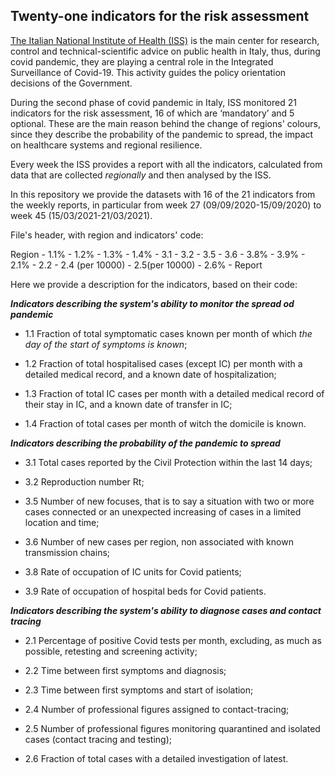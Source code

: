 ## Twenty-one indicators for the risk assessment

[The Italian National Institute of Health (ISS)](https://www.iss.it/web/iss-en) is the main center for research, control and technical-scientific advice on public health in Italy, thus, during covid pandemic, they are playing a central role in the Integrated Surveillance of Covid-19. This activity guides the policy orientation decisions of the Government.

During the second phase of covid pandemic in Italy, ISS monitored 21 indicators for the risk assessment, 16 of which are ‘mandatory’ and 5 optional.
These are the main reason behind the change of regions' colours, since they describe the probability of the pandemic to spread, the impact on healthcare systems and regional resilience.

Every week the ISS provides a report with all the indicators, calculated from data that are collected *regionally* and then analysed by the ISS.   

In this repository we provide the datasets with 16 of the 21 indicators from the weekly reports, in particular from week 27 (09/09/2020-15/09/2020) to week 45 (15/03/2021-21/03/2021).

File's header, with region and indicators' code:

Region    - 1.1%    - 1.2%    - 1.3%    - 1.4%    - 3.1 -    3.2    - 3.5    - 3.6 -    3.8% -    3.9% -    2.1% -    2.2 -    2.4 (per 10000) -    2.5(per 10000) -    2.6% -    Report

Here we provide a description for the indicators, based on their code:

***Indicators describing the system's ability to monitor the spread od pandemic***
- 1.1 Fraction of total symptomatic cases known per month of which *the day of the start of symptoms is known*;

- 1.2 Fraction of total hospitalised cases (except IC) per month with a detailed medical record, and a known date of hospitalization;
 
- 1.3 Fraction of total IC cases per month with a detailed medical record of their stay in IC, and a known date of transfer in IC;

- 1.4 Fraction of total cases per month of witch the domicile is known.

***Indicators describing the probability of the pandemic to spread***
- 3.1 Total cases reported by the Civil Protection within the last 14 days;

- 3.2 Reproduction number Rt;

- 3.5 Number of new focuses, that is to say a situation with two or more cases connected or an unexpected increasing of cases in a limited location and time;

- 3.6 Number of new cases per region, non associated with known transmission chains;

- 3.8 Rate of occupation of IC units for Covid patients;

- 3.9 Rate of occupation of hospital beds for Covid patients.

***Indicators describing the system's ability to diagnose cases and contact tracing***

- 2.1 Percentage of positive Covid tests per month, excluding, as much as possible, retesting and screening activity;

- 2.2 Time between first symptoms and diagnosis;
- 2.3 Time between first symptoms and start of isolation;
- 2.4 Number of professional figures assigned to contact-tracing;
- 2.5 Number of professional figures monitoring quarantined and isolated cases (contact tracing and testing);
- 2.6 Fraction of total cases with a detailed investigation of latest.




